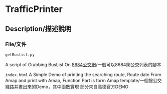 # TrafficPrinter  

## Description/描述說明  

### File/文件

```getBuslist.py```  

A script of Grabbing BusList On [8684公交網](https://guangzhou.8684.cn/)/一個可以8684爬公交列表的腳本  

```index.html```
A Simple Demo of printing the searching route, Route date From Amap and print with Amap, Function Part is form Amap template/一個搜公交綫路并晝出來的Demo，其中函數實現 部分來自高德官方DEMO  
